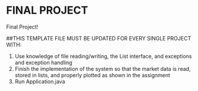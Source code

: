 # FINAL PROJECT
Final Project!

##THIS TEMPLATE FILE MUST BE UPDATED FOR EVERY SINGLE PROJECT WITH:
1. Use knowledge of file reading/writing, the List interface, and exceptions and exception handling 
2. Finish the implementation of the system so that the market data is read, stored in lists, and properly plotted as shown in the assignment
3. Run Application.java 